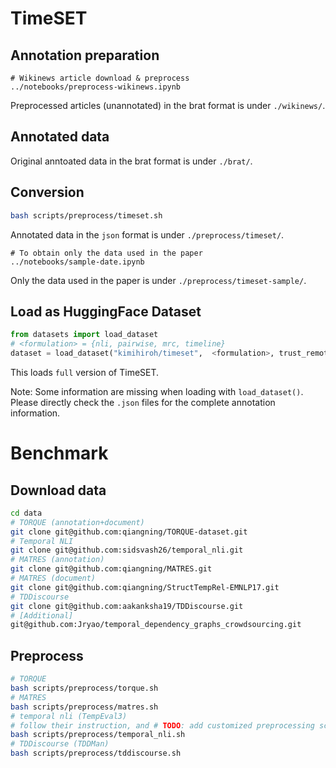# TimeSET

## Annotation preparation
```
# Wikinews article download & preprocess
../notebooks/preprocess-wikinews.ipynb
```
Preprocessed articles (unannotated) in the brat format is under `./wikinews/`.

## Annotated data
Original anntoated data in the brat format is under `./brat/`.

## Conversion
```bash
bash scripts/preprocess/timeset.sh
```
Annotated data in the `json` format is under `./preprocess/timeset/`.
```
# To obtain only the data used in the paper
../notebooks/sample-date.ipynb
```
Only the data used in the paper is under `./preprocess/timeset-sample/`.

## Load as HuggingFace Dataset
```python
from datasets import load_dataset
# <formulation> = {nli, pairwise, mrc, timeline}
dataset = load_dataset("kimihiroh/timeset",  <formulation>, trust_remote_code=True)
```
This loads `full` version of TimeSET.

Note: Some information are missing when loading with `load_dataset()`. Please directly check the `.json` files for the complete annotation information.

# Benchmark
## Download data
```bash
cd data
# TORQUE (annotation+document)
git clone git@github.com:qiangning/TORQUE-dataset.git
# Temporal NLI
git clone git@github.com:sidsvash26/temporal_nli.git
# MATRES (annotation)
git clone git@github.com:qiangning/MATRES.git
# MATRES (document)
git clone git@github.com:qiangning/StructTempRel-EMNLP17.git
# TDDiscourse
git clone git@github.com:aakanksha19/TDDiscourse.git
# [Additional]
git@github.com:Jryao/temporal_dependency_graphs_crowdsourcing.git
```
## Preprocess
```bash
# TORQUE
bash scripts/preprocess/torque.sh
# MATRES
bash scripts/preprocess/matres.sh
# temporal nli (TempEval3)
# follow their instruction, and # TODO: add customized preprocessing script & instruction
bash scripts/preprocess/temporal_nli.sh
# TDDiscourse (TDDMan)
bash scripts/preprocess/tddiscourse.sh
```
